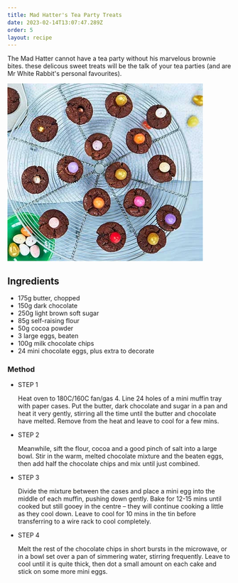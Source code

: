 ```yaml
---
title: Mad Hatter's Tea Party Treats
date: 2023-02-14T13:07:47.289Z
order: 5
layout: recipe
---
```

The Mad Hatter cannot have a tea party without his marvelous brownie bites. these delicous sweet treats will be the talk of your tea parties (and are Mr White Rabbit's personal favourites).

![](../uploads/easter-brownie-bites-.webp)

## Ingredients

* 175g butter, chopped
* 150g dark chocolate
* 250g light brown soft sugar
* 85g self-raising flour
* 50g cocoa powder
* 3 large eggs, beaten
* 100g milk chocolate chips
* 24 mini chocolate eggs, plus extra to decorate

### Method

* STEP 1

  Heat oven to 180C/160C fan/gas 4. Line 24 holes of a mini muffin tray with paper cases. Put the butter, dark chocolate and sugar in a pan and heat it very gently, stirring all the time until the butter and chocolate have melted. Remove from the heat and leave to cool for a few mins.
* STEP 2

  Meanwhile, sift the flour, cocoa and a good pinch of salt into a large bowl. Stir in the warm, melted chocolate mixture and the beaten eggs, then add half the chocolate chips and mix until just combined. 
* STEP 3

  Divide the mixture between the cases and place a mini egg into the middle of each muffin, pushing down gently. Bake for 12-15 mins until cooked but still gooey in the centre – they will continue cooking a little as they cool down. Leave to cool for 10 mins in the tin before transferring to a wire rack to cool completely.
* STEP 4

  Melt the rest of the chocolate chips in short bursts in the microwave, or in a bowl set over a pan of simmering water, stirring frequently. Leave to cool until it is quite thick, then dot a small amount on each cake and stick on some more mini eggs.